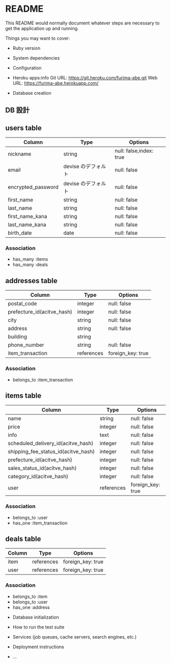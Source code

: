 # README

This README would normally document whatever steps are necessary to get the
application up and running.

Things you may want to cover:

* Ruby version

* System dependencies

* Configuration

* Heroku apps:info
Git URL:        https://git.heroku.com/furima-abe.git
Web URL:        https://furima-abe.herokuapp.com/

* Database creation
## DB 設計

## users table

| Column             | Type                | Options                 |
|--------------------|---------------------|-------------------------|
| nickname           | string              | null: false,index: true |
| email              | devise のデフォルト   | null: false             |
| encrypted_password | devise のデフォルト   | null: false             |
| first_name         | string              | null: false             |
| last_name          | string              | null: false             |
| first_name_kana    | string              | null: false             |
| last_name_kana     | string              | null: false             |
| birth_date         | date                | null: false             |

### Association

- has_many :items
- has_many :deals

## addresses table

| Column                            | Type       | Options           |
|-----------------------------------|------------|-------------------|
| postal_code                       | integer    | null: false       |
| prefecture_id(acitve_hash)        | integer    | null: false       |
| city                              | string     | null: false       |
| address                           | string     | null: false       |
| building                          | string     |                   |
| phone_number                      | string     | null: false       |
| item_transaction                  | references | foreign_key: true |

### Association

- belongs_to :item_transaction

## items table

| Column                              | Type          | Options           |
|-------------------------------------|---------------|-------------------|
| name                                | string        | null: false       |
| price                               | integer       | null: false       |
| info                                | text          | null: false       |
| scheduled_delivery_id(acitve_hash)  | integer       | null: false       |
| shipping_fee_status_id(acitve_hash) | integer       | null: false       |
| prefecture_id(acitve_hash)          | integer       | null: false       |
| sales_status_id(acitve_hash)        | integer       | null: false       |
| category_id(acitve_hash)            | integer       | null: false       |
| user                                | references    | foreign_key: true |

### Association

- belongs_to :user
- has_one :item_transaction

## deals table

| Column      | Type       | Options           |
|-------------|------------|-------------------|
| item        | references | foreign_key: true |
| user        | references | foreign_key: true |

### Association

- belongs_to :item
- belongs_to :user
- has_one :address


* Database initialization

* How to run the test suite

* Services (job queues, cache servers, search engines, etc.)

* Deployment instructions

* ...
